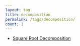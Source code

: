 ```yaml
---
layout: tag
title: decomposition
permalink: /tags/decomposition/
count: 1
---
```


- [Square Root Decomposition](https://kishuagarwal.github.io/sqrt-decomposition.html)
